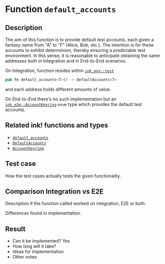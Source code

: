 # Function `default_accounts`

## Description

The aim of this function is to provide default test accounts, each given a fantasy name from "A" to "F" (Alice, Bob, etc.). The intention is for these accounts to exhibit determinism, thereby ensuring a predictable test environment. In this sense, it is reasonable to anticipate obtaining the same addresses both in Integration and in End-to-End scenarios.

On Integration, function resides within [`ink_env::test`](https://paritytech.github.io/ink/ink_env/test/index.html)

```rust
pub fn default_accounts<T>() -> DefaultAccounts<T>
```

and each address holds different amounts of value.

On End-to-End there's no such implementation but an [`ink_e2e::AccountKeyring`](https://paritytech.github.io/ink/ink_e2e/enum.AccountKeyring.html) `enum` type which provides the default test accounts.

## Related ink! functions and types

- [`default_accounts`](https://paritytech.github.io/ink/ink_env/test/fn.default_accounts.html)
- [`DefaultAccounts`](https://paritytech.github.io/ink/ink_env/test/struct.DefaultAccounts.html)
- [`AccountKeyring`](https://paritytech.github.io/ink/ink_e2e/enum.AccountKeyring.html)

## Test case

How the test cases actually tests the given functionality.

## Comparison Integration vs E2E

Description if the function called worked on integration, E2E or both.

Differences found in implementation.

## Result

- Can it be implemented? Yes
- How long will it take?
- Ideas for implementation
- Other notes
